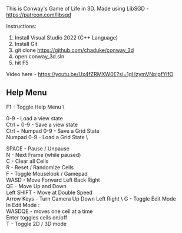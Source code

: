 This is Conway's Game of Life in 3D.
Made using LibSGD - https://patreon.com/libsgd

Instructions: 
1) Install Visual Studio 2022 (C++ Language)
2) Install Git
3) git clone https://github.com/chaduke/conway_3d
4) open conway_3d.sln
5) hit F5

Video here - https://youtu.be/Ux4fZRMXW0E?si=1gHzymVNplpfYIfO

Help Menu
---------

F1 - Toggle Help Menu \

0-9 - Load a view state \
Ctrl + 0-9 - Save a view state \
Ctrl + Numpad 0-9 - Save a Grid State \
Numpad 0-9 - Load a Grid State \

SPACE - Pause / Unpause \
N - Next Frame (while paused) \
C - Clear all Cells \
R - Reset / Randomize Cells \
F - Toggle Mouselook / Gamepad \
WASD - Move Forward Left Back Right \
QE - Move Up and Down \
Left SHIFT - Move at Double Speed \
Arrow Keys - Turn Camera Up Down Left Right \ 
G - Toggle Edit Mode \
In Edit Mode : \
WASDQE - moves one cell at a time \
Enter toggles cells on/off \
T - Toggle 2D / 3D mode 

